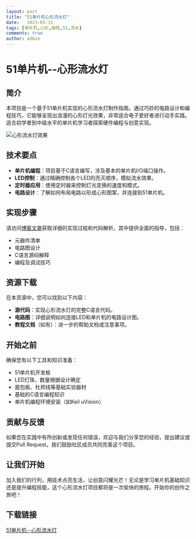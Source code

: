 ```yaml
---
layout: post
title: "51单片机心形流水灯"
date:   2023-05-31
tags: [单片机,心形,编程,51,流水]
comments: true
author: admin
---
```

# 51单片机--心形流水灯

## 简介

本项目是一个基于51单片机实现的心形流水灯制作指南。通过巧妙的电路设计和编程技巧，它能够呈现出浪漫的心形灯光效果，非常适合电子爱好者进行动手实践。适合初学者到中级水平的单片机学习者探索硬件编程与创意实现。

![心形流水灯效果](https://这里可以添加实际的图片链接，如果有的话)

## 技术要点

- **单片机编程**：项目基于C语言编写，涉及基本的单片机I/O端口操作。
- **LED控制**：通过精确控制各个LED的亮灭顺序，模拟流水效果。
- **定时器应用**：使用定时器来控制灯光变换的速度和模式。
- **电路设计**：了解如何布局电路以形成心形图案，并连接到51单片机。

## 实现步骤

请访问[博客文章](https://blog.csdn.net/qq_34802028/article/details/111825417)获取详细的实现过程和代码解析，其中提供全面的指导，包括：

- 元器件清单
- 电路图设计
- C语言源码解释
- 编程及调试技巧

## 资源下载

在本资源中，您可以找到以下内容：
- **源代码**：实现心形流水灯的完整C语言代码。
- **电路图**：详细说明如何连接LED和单片机的电路设计图。
- **教程文档**（如有）：进一步的帮助文档或注意事项。

## 开始之前

确保您有以下工具和知识准备：
- 51单片机开发板
- LED灯珠，数量根据设计确定
- 面包板、杜邦线等基础实验器材
- 基础的C语言编程知识
- 单片机编程环境安装（如Keil uVision）

## 贡献与反馈

如果您在实践中有所创新或发现任何错误，欢迎与我们分享您的经验，提出建议或提交Pull Request。我们鼓励社区成员共同完善这个项目。

## 让我们开始

加入我们的行列，用技术点亮生活，让创意闪耀光芒！无论是学习单片机基础知识还是提升编程技能，这个心形流水灯项目都将是一次愉快的旅程。开始你的创作之旅吧！

## 下载链接

[51单片机--心形流水灯](https://pan.quark.cn/s/6f21d668c082)